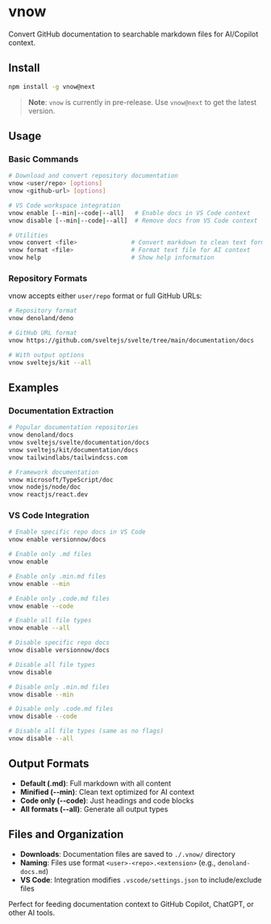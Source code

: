 # vnow

Convert GitHub documentation to searchable markdown files for AI/Copilot context.

## Install

```bash
npm install -g vnow@next
```

> **Note**: `vnow` is currently in pre-release. Use `vnow@next` to get the latest version.

## Usage

### Basic Commands

```bash
# Download and convert repository documentation
vnow <user/repo> [options]
vnow <github-url> [options]

# VS Code workspace integration  
vnow enable [--min|--code|--all]   # Enable docs in VS Code context
vnow disable [--min|--code|--all]  # Remove docs from VS Code context

# Utilities
vnow convert <file>               # Convert markdown to clean text format
vnow format <file>                # Format text file for AI context
vnow help                         # Show help information
```

### Repository Formats

vnow accepts either `user/repo` format or full GitHub URLs:

```bash
# Repository format
vnow denoland/deno

# GitHub URL format  
vnow https://github.com/sveltejs/svelte/tree/main/documentation/docs

# With output options
vnow sveltejs/kit --all
```

## Examples

### Documentation Extraction

```bash
# Popular documentation repositories
vnow denoland/docs
vnow sveltejs/svelte/documentation/docs  
vnow sveltejs/kit/documentation/docs
vnow tailwindlabs/tailwindcss.com

# Framework documentation
vnow microsoft/TypeScript/doc
vnow nodejs/node/doc
vnow reactjs/react.dev
```

### VS Code Integration

```bash
# Enable specific repo docs in VS Code
vnow enable versionnow/docs

# Enable only .md files
vnow enable

# Enable only .min.md files  
vnow enable --min

# Enable only .code.md files
vnow enable --code

# Enable all file types
vnow enable --all

# Disable specific repo docs
vnow disable versionnow/docs

# Disable all file types
vnow disable

# Disable only .min.md files
vnow disable --min

# Disable only .code.md files
vnow disable --code

# Disable all file types (same as no flags)
vnow disable --all
```

## Output Formats

- **Default (.md)**: Full markdown with all content
- **Minified (--min)**: Clean text optimized for AI context
- **Code only (--code)**: Just headings and code blocks
- **All formats (--all)**: Generate all output types

## Files and Organization

- **Downloads**: Documentation files are saved to `./.vnow/` directory
- **Naming**: Files use format `<user>-<repo>.<extension>` (e.g., `denoland-docs.md`)
- **VS Code**: Integration modifies `.vscode/settings.json` to include/exclude files

Perfect for feeding documentation context to GitHub Copilot, ChatGPT, or other AI tools.